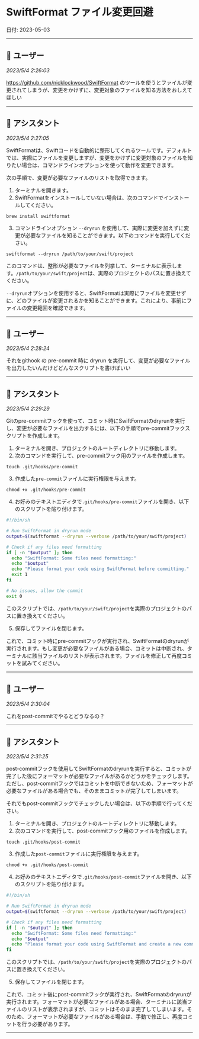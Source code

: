 # SwiftFormat ファイル変更回避

日付: 2023-05-03

---

## 👤 ユーザー
*2023/5/4 2:26:03*

https://github.com/nicklockwood/SwiftFormat のツールを使うとファイルが変更されてしまうが、変更をかけずに、変更対象のファイルを知る方法をおしえてほしい

---

## 🤖 アシスタント
*2023/5/4 2:27:05*

SwiftFormatは、Swiftコードを自動的に整形してくれるツールです。デフォルトでは、実際にファイルを変更しますが、変更をかけずに変更対象のファイルを知りたい場合は、コマンドラインオプションを使って動作を変更できます。

次の手順で、変更が必要なファイルのリストを取得できます。

1. ターミナルを開きます。
2. SwiftFormatをインストールしていない場合は、次のコマンドでインストールしてください。
```
brew install swiftformat
```

3. コマンドラインオプション `--dryrun` を使用して、実際に変更を加えずに変更が必要なファイルを知ることができます。以下のコマンドを実行してください。
```
swiftformat --dryrun /path/to/your/swift/project
```

このコマンドは、整形が必要なファイルを列挙して、ターミナルに表示します。`/path/to/your/swift/project`は、実際のプロジェクトのパスに置き換えてください。

`--dryrun`オプションを使用すると、SwiftFormatは実際にファイルを変更せずに、どのファイルが変更されるかを知ることができます。これにより、事前にファイルの変更範囲を確認できます。

---

## 👤 ユーザー
*2023/5/4 2:28:24*

それをgithook の pre-commit 時に dryrun を実行して、変更が必要なファイルを出力したいんだけどどんなスクリプトを書けばいい

---

## 🤖 アシスタント
*2023/5/4 2:29:29*

Gitのpre-commitフックを使って、コミット時にSwiftFormatのdryrunを実行し、変更が必要なファイルを出力するには、以下の手順でpre-commitフックスクリプトを作成します。

1. ターミナルを開き、プロジェクトのルートディレクトリに移動します。
2. 次のコマンドを実行して、pre-commitフック用のファイルを作成します。
```
touch .git/hooks/pre-commit
```

3. 作成した`pre-commit`ファイルに実行権限を与えます。
```
chmod +x .git/hooks/pre-commit
```

4. お好みのテキストエディタで`.git/hooks/pre-commit`ファイルを開き、以下のスクリプトを貼り付けます。
```bash
#!/bin/sh

# Run SwiftFormat in dryrun mode
output=$(swiftformat --dryrun --verbose /path/to/your/swift/project)

# Check if any files need formatting
if [ -n "$output" ]; then
  echo "SwiftFormat: Some files need formatting:"
  echo "$output"
  echo "Please format your code using SwiftFormat before committing."
  exit 1
fi

# No issues, allow the commit
exit 0
```
このスクリプトでは、`/path/to/your/swift/project`を実際のプロジェクトのパスに置き換えてください。

5. 保存してファイルを閉じます。

これで、コミット時にpre-commitフックが実行され、SwiftFormatのdryrunが実行されます。もし変更が必要なファイルがある場合、コミットは中断され、ターミナルに該当ファイルのリストが表示されます。ファイルを修正して再度コミットを試みてください。

---

## 👤 ユーザー
*2023/5/4 2:30:04*

これをpost-commitでやるとどうなるの？

---

## 🤖 アシスタント
*2023/5/4 2:31:25*

post-commitフックを使用してSwiftFormatのdryrunを実行すると、コミットが完了した後にフォーマットが必要なファイルがあるかどうかをチェックします。ただし、post-commitフックではコミットを中断できないため、フォーマットが必要なファイルがある場合でも、そのままコミットが完了してしまいます。

それでもpost-commitフックでチェックしたい場合は、以下の手順で行ってください。

1. ターミナルを開き、プロジェクトのルートディレクトリに移動します。
2. 次のコマンドを実行して、post-commitフック用のファイルを作成します。
```
touch .git/hooks/post-commit
```

3. 作成した`post-commit`ファイルに実行権限を与えます。
```
chmod +x .git/hooks/post-commit
```

4. お好みのテキストエディタで`.git/hooks/post-commit`ファイルを開き、以下のスクリプトを貼り付けます。
```bash
#!/bin/sh

# Run SwiftFormat in dryrun mode
output=$(swiftformat --dryrun --verbose /path/to/your/swift/project)

# Check if any files need formatting
if [ -n "$output" ]; then
  echo "SwiftFormat: Some files need formatting:"
  echo "$output"
  echo "Please format your code using SwiftFormat and create a new commit."
fi
```
このスクリプトでは、`/path/to/your/swift/project`を実際のプロジェクトのパスに置き換えてください。

5. 保存してファイルを閉じます。

これで、コミット後にpost-commitフックが実行され、SwiftFormatのdryrunが実行されます。フォーマットが必要なファイルがある場合、ターミナルに該当ファイルのリストが表示されますが、コミットはそのまま完了してしまいます。そのため、フォーマットが必要なファイルがある場合は、手動で修正し、再度コミットを行う必要があります。

---
